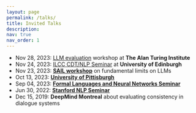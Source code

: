 ```yaml
---
layout: page
permalink: /talks/
title: Invited Talks
description:  
nav: true
nav_order: 1
---
```


- Nov 28, 2023: [LLM evaluation](https://sites.google.com/view/fm-eval-workshop/home) workshop at **The Alan Turing Institute**
- Nov 24, 2023: [ILCC CDT/NLP Seminar](https://web.inf.ed.ac.uk/ilcc/news-events/seminars-2023/nuaha-dziri-seminar) at **University of Edinburgh**
- Nov 23, 2023: **[SAIL workshop](https://sites.google.com/view/sail-ws-llms/program)** on fundamental limits on LLMs
- Oct 13, 2023: **[University of Pittisburgh](https://calendar.pitt.edu/event/cs_seminar_faith_and_fate_limits_of_transformers_on_compositionality)**
- Sep 04, 2023: **[Formal Languages and Neural Networks Seminar](https://flann.super.site/)**
- Jun 30, 2022: **[Stanford NLP Seminar](https://nlp.stanford.edu/seminar/details/nouhadziri.shtml)**
- Dec 15, 2019: **DeepMind Montreal** about evaluating consistency in dialogue systems